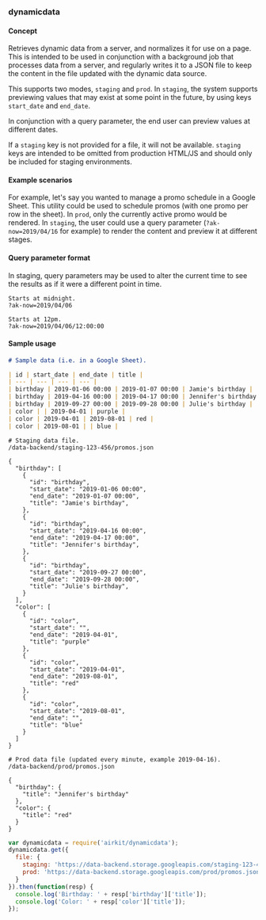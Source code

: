 ### dynamicdata

#### Concept

Retrieves dynamic data from a server, and normalizes it for use on a page.
This is intended to be used in conjunction with a background job that processes
data from a server, and regularly writes it to a JSON file to keep the content
in the file updated with the dynamic data source.

This supports two modes, `staging` and `prod`. In `staging`, the system
supports previewing values that may exist at some point in the future, by using
keys `start_date` and `end_date`.

In conjunction with a query parameter, the end user can preview values at
different dates.

If a `staging` key is not provided for a file, it will not be available.
`staging` keys are intended to be omitted from production HTML/JS and should
only be included for staging environments.

#### Example scenarios

For example, let's say you wanted to manage a promo schedule in a Google Sheet.
This utility could be used to schedule promos (with one promo per row in the
sheet). In `prod`, only the currently active promo would be rendered. In
`staging`, the user could use a query parameter (`?ak-now=2019/04/16` for
example) to render the content and preview it at different stages.

#### Query parameter format

In staging, query parameters may be used to alter the current time to see the
results as if it were a different point in time.

```
Starts at midnight.
?ak-now=2019/04/06

Starts at 12pm.
?ak-now=2019/04/06/12:00:00
```

#### Sample usage

```markdown
# Sample data (i.e. in a Google Sheet).

| id | start_date | end_date | title |
| --- | --- | --- | --- |
| birthday | 2019-01-06 00:00 | 2019-01-07 00:00 | Jamie's birthday |
| birthday | 2019-04-16 00:00 | 2019-04-17 00:00 | Jennifer's birthday |
| birthday | 2019-09-27 00:00 | 2019-09-28 00:00 | Julie's birthday |
| color | | 2019-04-01 | purple |
| color | 2019-04-01 | 2019-08-01 | red |
| color | 2019-08-01 | | blue |
```

```
# Staging data file.
/data-backend/staging-123-456/promos.json

{
  "birthday": [
    {
      "id": "birthday",
      "start_date": "2019-01-06 00:00",
      "end_date": "2019-01-07 00:00",
      "title": "Jamie's birthday",
    },
    {
      "id": "birthday",
      "start_date": "2019-04-16 00:00",
      "end_date": "2019-04-17 00:00",
      "title": "Jennifer's birthday",
    },
    {
      "id": "birthday",
      "start_date": "2019-09-27 00:00",
      "end_date": "2019-09-28 00:00",
      "title": "Julie's birthday",
    }
  ],
  "color": [
    {
      "id": "color",
      "start_date": "",
      "end_date": "2019-04-01",
      "title": "purple"
    },
    {
      "id": "color",
      "start_date": "2019-04-01",
      "end_date": "2019-08-01",
      "title": "red"
    },
    {
      "id": "color",
      "start_date": "2019-08-01",
      "end_date": "",
      "title": "blue"
    }
  ]
}
```

```
# Prod data file (updated every minute, example 2019-04-16).
/data-backend/prod/promos.json

{
  "birthday": {
    "title": "Jennifer's birthday"
  },
  "color": {
    "title": "red"
  }
}
```

```javascript
var dynamicdata = require('airkit/dynamicdata');
dynamicdata.get({
  file: {
    staging: 'https://data-backend.storage.googleapis.com/staging-123-456/promos.json'
    prod: 'https://data-backend.storage.googleapis.com/prod/promos.json'
  }
}).then(function(resp) {
  console.log('Birthday: ' + resp['birthday']['title']);
  console.log('Color: ' + resp['color']['title']);
});
```
